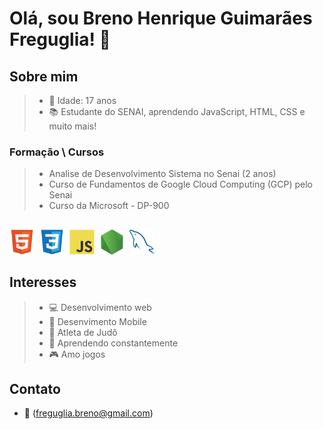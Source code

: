 # Olá, sou Breno Henrique Guimarães Freguglia! 👋

 ## Sobre mim

>- 👦 Idade: 17 anos
>- 📚 Estudante do SENAI, aprendendo JavaScript, HTML, CSS e muito mais!

### Formação \ Cursos

>- Analise de Desenvolvimento Sistema no Senai (2 anos)
>- Curso de Fundamentos de Google Cloud Computing (GCP) pelo Senai
>- Curso da Microsoft - DP-900

##
<img src="https://github.com/devicons/devicon/blob/master/icons/html5/html5-original.svg" title="HTML5" alt="HTML" width="40" height="40"/>&nbsp;
  <img src="https://github.com/devicons/devicon/blob/master/icons/css3/css3-original.svg" title="Css" alt="Css" width="40" height="40"/>&nbsp;
  <img src="https://github.com/devicons/devicon/blob/master/icons/javascript/javascript-original.svg" title="JavaScript" alt="JavaScript" width="40" height="40"/>&nbsp;
  <img src="https://github.com/devicons/devicon/blob/master/icons/nodejs/nodejs-original.svg" title="NODEJS" alt="NODEJS" width="40" height="40"/>&nbsp;
  <img src="https://github.com/devicons/devicon/blob/master/icons/mysql/mysql-original.svg" title="SQL" alt="SQL" width="40" height="40"/>&nbsp;

## Interesses
>- 💻 Desenvolvimento web
>- 📱  Desenvimento Mobile
>- 🥋 Atleta de Judô
>- 📖 Aprendendo constantemente
>- 🎮 Amo jogos 

## Contato
- 📧 (freguglia.breno@gmail.com)
